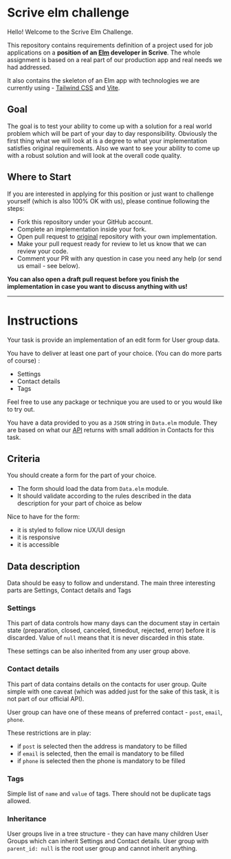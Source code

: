 # Scrive elm challenge

Hello! Welcome to the Scrive Elm Challenge.

This repository contains requirements definition of a project used for job applications
on a **position of an [Elm](https://elm-lang.org/) developer in Scrive**.
The whole assignment is based on a real part of our production app and real needs we had addressed.

It also contains the skeleton of an Elm app with technologies we are currently 
using - [Tailwind CSS](https://tailwindcss.com) and [Vite](https://vitejs.dev).

## Goal

The goal is to test your ability to come up with a solution for a real world problem which will be part of your day to day responsibility.
Obviously the first thing what we will look at is a degree to what your implementation satisfies original requirements.
Also we want to see your ability to come up with a robust solution and will look at the overall code quality.

## Where to Start

If you are interested in applying for this position or just want to challenge yourself (which is also 100% OK with us),
please continue following the steps:

- Fork this repository under your GitHub account.
- Complete an implementation inside your fork.
- Open pull request to [original](https://github.com/scrive/elm-challenge/) repository with your own implementation.
- Make your pull request ready for review to let us know that we can review your code.
- Comment your PR with any question in case you need any help (or send us email - see below).

**You can also open a draft pull request before you finish the implementation in case you want to discuss anything with us!**

---

# Instructions

Your task is provide an implementation of an edit form for User group data.

You have to deliver at least one part of your choice. (You can do more parts of course) :

- Settings
- Contact details
- Tags

Feel free to use any package or technique you are used to or you would like to try out.

You have a data provided to you as a `JSON` string in `Data.elm` module. They are based on what our [API](https://apidocs.scrive.com/#view-user-group) returns with small addition in Contacts for this task.

## Criteria

You should create a form for the part of your choice. 

- The form should load the data from `Data.elm` module.
- It should validate according to the rules described in the data description for your part of choice as below

Nice to have for the form:

- it is styled to follow nice UX/UI design
- it is responsive
- it is accessible

## Data description
Data should be easy to follow and understand. The main three interesting parts are Settings, Contact details and Tags

### Settings

This part of data controls how many days can the document stay in certain state (preparation, closed, canceled, timedout, rejected, error) before it is discarded. Value of `null` means that it is never discarded in this state.

These settings can be also inherited from any user group above.

### Contact details

This part of data contains details on the contacts for user group. Quite simple with one caveat (which was added just for the sake of this task, it is not part of our official API).

User group can have one of these means of preferred contact - `post`, `email`, `phone`. 

These restrictions are in play:
  - if `post` is selected then the address is mandatory to be filled
  - if `email` is selected, then the email is mandatory to be filled
  - if `phone` is selected then the phone is mandatory to be filled

### Tags

Simple list of `name` and `value` of tags. There should not be duplicate tags allowed.

### Inheritance

User groups live in a tree structure - they can have many children User Groups which can inherit Settings and Contact details. 
User group with `parent_id: null` is the root user group and cannot inherit anything.



